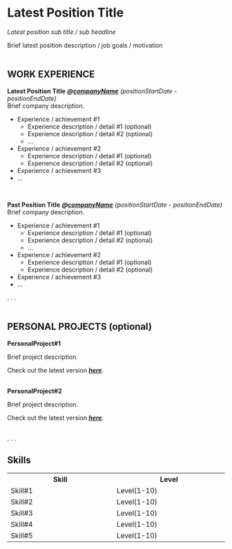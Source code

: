 # Latest Position Title

_Latest position sub title / sub headline_ <br>

Brief latest position description / job goals / motivation <br><br>

## WORK EXPERIENCE

**Latest Position Title** ***@[companyName](companyWebsiteLink)*** _(positionStartDate - positionEndDate)_ <br>
Brief company description. 
- Experience / achievement #1
  - Experience description / detail #1 (optional)
  - Experience description / detail #2 (optional)
  - ...
- Experience / achievement #2
  - Experience description / detail #1 (optional)
  - Experience description / detail #2 (optional)
- Experience / achievement #3
- ...

<br>

**Past Position Title** ***@[companyName](companyWebsiteLink)*** _(positionStartDate - positionEndDate)_ <br>
Brief company description. 
- Experience / achievement #1
  - Experience description / detail #1 (optional)
  - Experience description / detail #2 (optional)
  - ...
- Experience / achievement #2
  - Experience description / detail #1 (optional)
  - Experience description / detail #2 (optional)
- Experience / achievement #3
- ...

.
.
.
<br><br>

## PERSONAL PROJECTS (optional)

**PersonalProject#1**

Brief project description.<br>

Check out the latest version ***[here](projectLink)***.
<br><br>

**PersonalProject#2**

Brief project description.<br>

Check out the latest version ***[here](projectLink)***.
<br><br>

.
.
.

## Skills

<table>
  <tr>
    <th width="990">Skill</th>
    <th width="990">Level</th>
  </tr>
  <tr>
    <td>Skill#1</td>
    <td>Level(1-10)</td>
  </tr>
  <tr>
    <td>Skill#2</td>
    <td>Level(1-10)</td>
  </tr>
  <tr>
    <td>Skill#3</td>
    <td>Level(1-10)</td>
  </tr>
  <tr>
    <td>Skill#4</td>
    <td>Level(1-10)</td>
  </tr>
  <tr>
    <td>Skill#5</td>
    <td>Level(1-10)</td>
  </tr>
</table>



